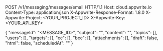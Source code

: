 POST /v1/messaging/messages/email HTTP/1.1
Host: cloud.appwrite.io
Content-Type: application/json
X-Appwrite-Response-Format: 1.8.0
X-Appwrite-Project: <YOUR_PROJECT_ID>
X-Appwrite-Key: <YOUR_API_KEY>

{
  "messageId": "<MESSAGE_ID>",
  "subject": "<SUBJECT>",
  "content": "<CONTENT>",
  "topics": [],
  "users": [],
  "targets": [],
  "cc": [],
  "bcc": [],
  "attachments": [],
  "draft": false,
  "html": false,
  "scheduledAt": ""
}
